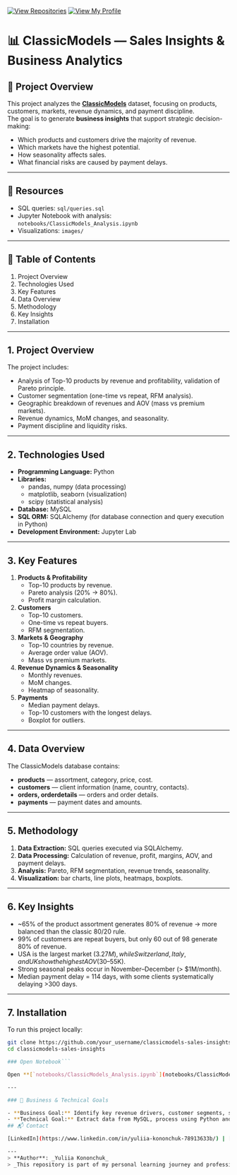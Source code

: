 [![View Repositories](https://img.shields.io/badge/View-My_Repositories-blue?logo=GitHub)](https://github.com/Yulia-Momotyuk?tab=repositories)
[![View My Profile](https://img.shields.io/badge/View-My_Profile-green?logo=GitHub)](https://github.com/Yulia-Momotyuk)
# 📊 ClassicModels — Sales Insights & Business Analytics  

## 🔹 Project Overview  
This project analyzes the **[ClassicModels](https://www.mysqltutorial.org/mysql-sample-database.aspx)** dataset, focusing on products, customers, markets, revenue dynamics, and payment discipline.  
The goal is to generate **business insights** that support strategic decision-making:  
- Which products and customers drive the majority of revenue.  
- Which markets have the highest potential.  
- How seasonality affects sales.  
- What financial risks are caused by payment delays.  

---

## 🔹 Resources  
- SQL queries: `sql/queries.sql`  
- Jupyter Notebook with analysis: `notebooks/ClassicModels_Analysis.ipynb`  
- Visualizations: `images/`  

---

## 🔹 Table of Contents  
1. Project Overview  
2. Technologies Used  
3. Key Features  
4. Data Overview  
5. Methodology  
6. Key Insights  
7. Installation  

---

## 1. Project Overview  
The project includes:  
- Analysis of Top-10 products by revenue and profitability, validation of Pareto principle.  
- Customer segmentation (one-time vs repeat, RFM analysis).  
- Geographic breakdown of revenues and AOV (mass vs premium markets).  
- Revenue dynamics, MoM changes, and seasonality.  
- Payment discipline and liquidity risks.  

---

## 2. Technologies Used  
- **Programming Language:** Python  
- **Libraries:**  
  - pandas, numpy (data processing)  
  - matplotlib, seaborn (visualization)  
  - scipy (statistical analysis)  
- **Database:** MySQL  
- **SQL ORM:** SQLAlchemy (for database connection and query execution in Python)  
- **Development Environment:** Jupyter Lab  

---

## 3. Key Features  
1. **Products & Profitability**  
   - Top-10 products by revenue.  
   - Pareto analysis (20% → 80%).  
   - Profit margin calculation.  
2. **Customers**  
   - Top-10 customers.  
   - One-time vs repeat buyers.  
   - RFM segmentation.  
3. **Markets & Geography**  
   - Top-10 countries by revenue.  
   - Average order value (AOV).  
   - Mass vs premium markets.  
4. **Revenue Dynamics & Seasonality**  
   - Monthly revenues.  
   - MoM changes.  
   - Heatmap of seasonality.  
5. **Payments**  
   - Median payment delays.  
   - Top-10 customers with the longest delays.  
   - Boxplot for outliers.  

---

## 4. Data Overview  
The ClassicModels database contains:  
- **products** — assortment, category, price, cost.  
- **customers** — client information (name, country, contacts).  
- **orders, orderdetails** — orders and order details.  
- **payments** — payment dates and amounts.  

---

## 5. Methodology  
1. **Data Extraction:** SQL queries executed via SQLAlchemy.  
2. **Data Processing:** Calculation of revenue, profit, margins, AOV, and payment delays.  
3. **Analysis:** Pareto, RFM segmentation, revenue trends, seasonality.  
4. **Visualization:** bar charts, line plots, heatmaps, boxplots.  

---

## 6. Key Insights  
- ~65% of the product assortment generates 80% of revenue → more balanced than the classic 80/20 rule.  
- 99% of customers are repeat buyers, but only 60 out of 98 generate 80% of revenue.  
- USA is the largest market ($3.27M), while Switzerland, Italy, and UK show the highest AOV ($30–55K).  
- Strong seasonal peaks occur in November–December (> $1M/month).  
- Median payment delay = 114 days, with some clients systematically delaying >300 days.  

---

## 7. Installation  
To run this project locally:  
```bash
git clone https://github.com/your_username/classicmodels-sales-insights.git
cd classicmodels-sales-insights

### Open Notebook```

Open **[`notebooks/ClassicModels_Analysis.ipynb`](notebooks/ClassicModels_Analysis.ipynb)** in Jupyter Lab.

---

### 🔹 Business & Technical Goals  

- **Business Goal:** Identify key revenue drivers, customer segments, seasonal patterns, and payment risks to improve profitability and financial stability.  
- **Technical Goal:** Extract data from MySQL, process using Python and SQLAlchemy, and deliver insights through analysis, visualization, and storytelling in Jupyter Notebook.  
## 📬 Contact

[LinkedIn](https://www.linkedin.com/in/yuliia-kononchuk-78913633b/) | [Email](mailto:kononchuk.yuliia@gmail.com)

---
> **Author**: _Yuliia Kononchuk_  
> _This repository is part of my personal learning journey and professional portfolio._ 

